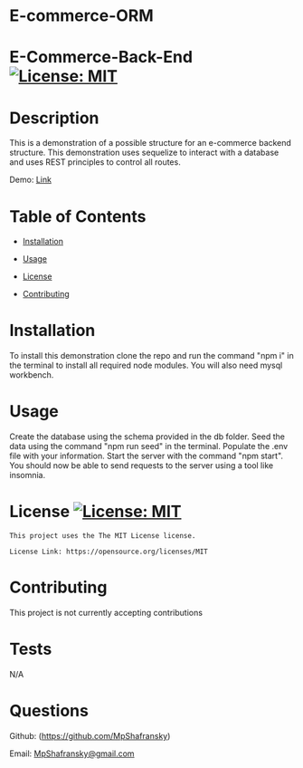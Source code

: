 # E-commerce-ORM
# E-Commerce-Back-End [![License: MIT](https://img.shields.io/badge/License-MIT-yellow.svg)](https://opensource.org/licenses/MIT)
# Description
This is a demonstration of a possible structure for an e-commerce backend structure. This demonstration uses sequelize to interact with a database and uses REST principles to control all routes.

Demo: [Link](https://drive.google.com/file/d/196aVtyo2Hgi6OHAKia2nCsqoy2TOp7vS/view?usp=sharing)

# Table of Contents
- [Installation](#installation)

- [Usage](#usage)

- [License](#license)

- [Contributing](#contributing)

# Installation
To install this demonstration clone the repo and run the command "npm i" in the terminal to install all required node modules. You will also need mysql workbench. 

# Usage
Create the database using the schema provided in the db folder. Seed the data using the command "npm run seed" in the terminal. Populate the .env file with your information. Start the server with the command "npm start". You should now be able to send requests to the server using a tool like insomnia.  

# License [![License: MIT](https://img.shields.io/badge/License-MIT-yellow.svg)](https://opensource.org/licenses/MIT)
    This project uses the The MIT License license.
    
    License Link: https://opensource.org/licenses/MIT

# Contributing
This project is not currently accepting contributions

# Tests
N/A

# Questions
Github: (https://github.com/MpShafransky)

Email: MpShafransky@gmail.com
